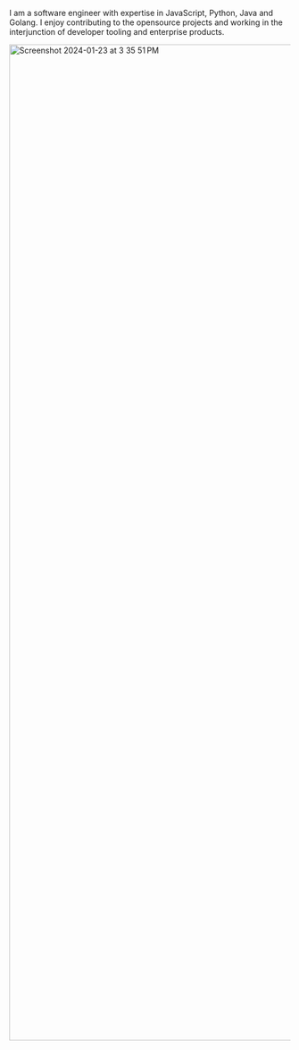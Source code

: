 I am a software engineer with expertise in JavaScript, Python, Java and Golang. I enjoy contributing to the opensource projects and working in the interjunction of developer tooling and enterprise products.

<img width="1782" alt="Screenshot 2024-01-23 at 3 35 51 PM" src="https://github.com/arunsathiya/portfolio/assets/18581859/c20ce2bc-ee20-4d1e-b83c-637bf432f794">
